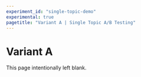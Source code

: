 ```yaml
---
experiment_id: "single-topic-demo"
experimental: true
pagetitle: "Variant A | Single Topic A/B Testing"
---
```


# Variant A ##

This page intentionally left blank.
